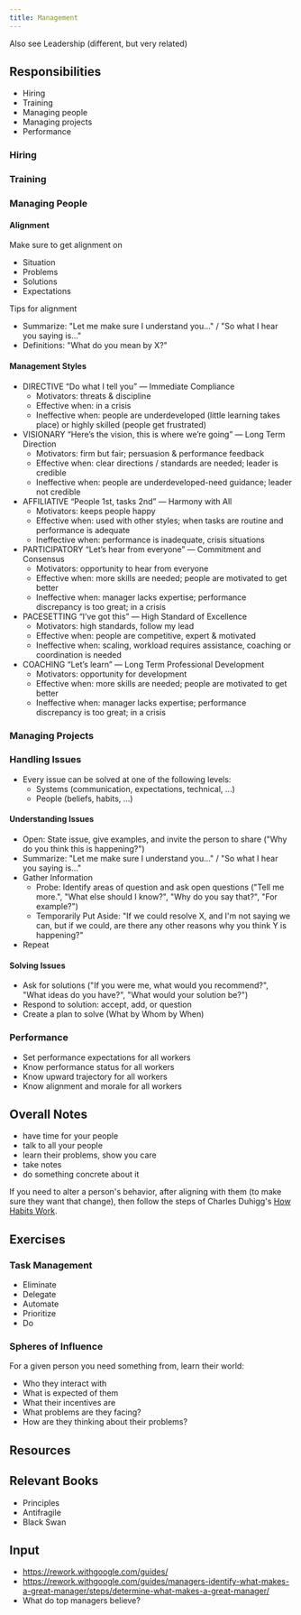 ```yaml
---
title: Management
---
```


Also see Leadership (different, but very related)

## Responsibilities
- Hiring
- Training
- Managing people
- Managing projects
- Performance

### Hiring

### Training

### Managing People

#### Alignment
Make sure to get alignment on
- Situation
- Problems
- Solutions
- Expectations

Tips for alignment
- Summarize: "Let me make sure I understand you..." / "So what I hear you saying is..."
- Definitions: "What do you mean by X?"

#### Management Styles
- DIRECTIVE “Do what I tell you” — Immediate Compliance
  - Motivators: threats & discipline
  - Effective when: in a crisis
  - Ineffective when: people are underdeveloped (little learning takes place) or highly skilled (people get frustrated)
- VISIONARY “Here’s the vision, this is where we’re going” — Long Term Direction
  - Motivators: firm but fair; persuasion & performance feedback
  - Effective when: clear directions / standards are needed; leader is credible
  - Ineffective when: people are underdeveloped-need guidance; leader not credible
- AFFILIATIVE “People 1st, tasks 2nd” — Harmony with All
  - Motivators: keeps people happy
  - Effective when: used with other styles; when tasks are routine and performance is adequate
  - Ineffective when: performance is inadequate, crisis situations
- PARTICIPATORY “Let’s hear from everyone” — Commitment and Consensus
  - Motivators: opportunity to hear from everyone
  - Effective when: more skills are needed; people are motivated to get better
  - Ineffective when: manager lacks expertise; performance discrepancy is too great; in a crisis
- PACESETTING “I’ve got this” — High Standard of Excellence
  - Motivators: high standards, follow my lead
  - Effective when: people are competitive, expert & motivated
  - Ineffective when: scaling, workload requires assistance, coaching or coordination is needed
- COACHING “Let’s learn” — Long Term Professional Development
  - Motivators: opportunity for development
  - Effective when: more skills are needed; people are motivated to get better
  - Ineffective when: manager lacks expertise; performance discrepancy is too great; in a crisis

### Managing Projects


### Handling Issues
- Every issue can be solved at one of the following levels:
  - Systems (communication, expectations, technical, ...)
  - People (beliefs, habits, ...)

#### Understanding Issues
- Open: State issue, give examples, and invite the person to share ("Why do you think this is happening?")
- Summarize: "Let me make sure I understand you..." / "So what I hear you saying is..."
- Gather Information
  - Probe: Identify areas of question and ask open questions ("Tell me more.", "What else should I know?", "Why do you say that?", "For example?")
  - Temporarily Put Aside: "If we could resolve X, and I'm not saying we can, but if we could, are there any other reasons why you think Y is happening?"
- Repeat

#### Solving Issues
- Ask for solutions ("If you were me, what would you recommend?", "What ideas do you have?", "What would your solution be?")
- Respond to solution: accept, add, or question
- Create a plan to solve (What by Whom by When)


### Performance
- Set performance expectations for all workers
- Know performance status for all workers
- Know upward trajectory for all workers
- Know alignment and morale for all workers


## Overall Notes
- have time for your people
- talk to all your people
- learn their problems, show you care
- take notes
- do something concrete about it

If you need to alter a person's behavior, after aligning with them (to make sure they want that change), then follow the steps of Charles Duhigg's [How Habits Work](https://charlesduhigg.com/how-habits-work/).

## Exercises

### Task Management
- Eliminate
- Delegate
- Automate
- Prioritize
- Do

### Spheres of Influence
For a given person you need something from, learn their world:
- Who they interact with
- What is expected of them
- What their incentives are
- What problems are they facing?
- How are they thinking about their problems?

## Resources

## Relevant Books
- Principles
- Antifragile
- Black Swan

## Input
- https://rework.withgoogle.com/guides/
- https://rework.withgoogle.com/guides/managers-identify-what-makes-a-great-manager/steps/determine-what-makes-a-great-manager/
- What do top managers believe?
